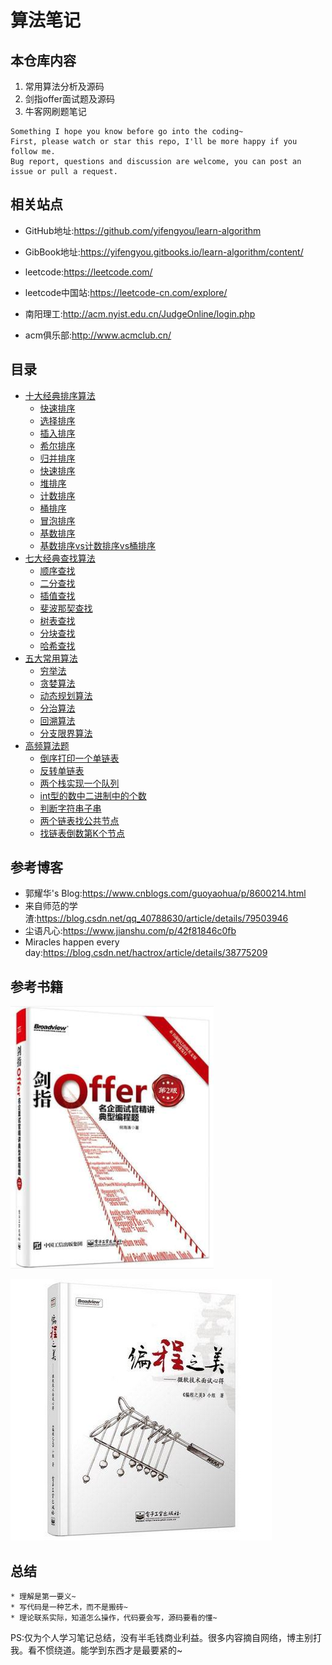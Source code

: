 # 算法笔记

## 本仓库内容

1. 常用算法分析及源码
2. 剑指offer面试题及源码
2. 牛客网刷题笔记

```
Something I hope you know before go into the coding~
First, please watch or star this repo, I'll be more happy if you follow me.
Bug report, questions and discussion are welcome, you can post an issue or pull a request.
```

## 相关站点

* GitHub地址:<https://github.com/yifengyou/learn-algorithm>

* GibBook地址:<https://yifengyou.gitbooks.io/learn-algorithm/content/>

* leetcode:<https://leetcode.com/>

* leetcode中国站:<https://leetcode-cn.com/explore/>

* 南阳理工:<http://acm.nyist.edu.cn/JudgeOnline/login.php>

* acm俱乐部:<http://www.acmclub.cn/>

## 目录

* [十大经典排序算法](docs/十大经典排序算法/十大经典排序算法.md)
    * [快速排序](docs/十大经典排序算法/快速排序.md)
    * [选择排序](docs/十大经典排序算法/选择排序.md)
    * [插入排序](docs/十大经典排序算法/插入排序.md)
    * [希尔排序](docs/十大经典排序算法/希尔排序.md)
    * [归并排序](docs/十大经典排序算法/归并排序.md)
    * [快速排序](docs/十大经典排序算法/快速排序.md)
    * [堆排序](docs/十大经典排序算法/堆排序.md)
    * [计数排序](docs/十大经典排序算法/计数排序.md)
    * [桶排序](docs/十大经典排序算法/桶排序.md)
    * [冒泡排序](docs/十大经典排序算法/冒泡排序.md)
    * [基数排序](docs/十大经典排序算法/基数排序.md)
    * [基数排序vs计数排序vs桶排序](docs/十大经典排序算法/基数排序vs计数排序vs桶排序.md)
* [七大经典查找算法](docs/七大经典查找算法/七大经典查找算法.md)
    * [顺序查找](docs/七大经典查找算法/顺序查找.md)
    * [二分查找](docs/七大经典查找算法/二分查找.md)
    * [插值查找](docs/七大经典查找算法/插值查找.md)
    * [斐波那契查找](docs/七大经典查找算法/斐波那契查找.md)
    * [树表查找](docs/七大经典查找算法/树表查找.md)
    * [分块查找](docs/七大经典查找算法/分块查找.md)
    * [哈希查找](docs/七大经典查找算法/哈希查找.md)
* [五大常用算法](docs/五大常用算法/五大常用算法.md)
    * [穷举法](docs/五大常用算法/穷举法.md)
    * [贪婪算法](docs/五大常用算法/贪婪算法.md)
    * [动态规划算法](docs/五大常用算法/动态规划算法.md)
    * [分治算法](docs/五大常用算法/分治算法.md)
    * [回溯算法](docs/五大常用算法/回溯算法.md)
    * [分支限界算法](docs/五大常用算法/分支限界算法.md)
* [高频算法题](docs/高频算法题/高频算法题.md)
    * [倒序打印一个单链表](docs/高频算法题/倒序打印一个单链表.md)
    * [反转单链表](docs/高频算法题/反转单链表.md)
    * [两个栈实现一个队列](docs/高频算法题/两个栈实现一个队列.md)
    * [int型的数中二进制中的个数](docs/高频算法题/int型的数中二进制中的个数.md)
    * [判断字符串子串](docs/高频算法题/判断字符串子串.md)
    * [两个链表找公共节点](docs/高频算法题/两个链表找公共节点.md)
    * [找链表倒数第K个节点](docs/高频算法题/找链表倒数第K个节点.md)

## 参考博客

* 郭耀华's Blog:<https://www.cnblogs.com/guoyaohua/p/8600214.html>
* 来自师范的学渣:<https://blog.csdn.net/qq_40788630/article/details/79503946>
* 尘语凡心:<https://www.jianshu.com/p/42f81846c0fb>
* Miracles happen every day:<https://blog.csdn.net/hactrox/article/details/38775209>

## 参考书籍

![1531923683871.png](image/1531923683871.png)

![1531923760670.png](image/1531923760670.png)


## 总结

```
* 理解是第一要义~
* 写代码是一种艺术，而不是搬砖~
* 理论联系实际，知道怎么操作，代码要会写，源码要看的懂~
```

PS:仅为个人学习笔记总结，没有半毛钱商业利益。很多内容摘自网络，博主别打我。看不惯绕道。能学到东西才是最要紧的~

